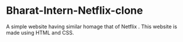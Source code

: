 # Bharat-Intern-Netflix-clone
A simple website having similar homage that of Netflix . This website is made using HTML and CSS.
